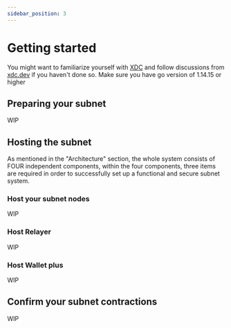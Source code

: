```yaml
---
sidebar_position: 3
---
```


# Getting started
You might want to familiarize yourself with [XDC](https://howto.xinfin.org/) and follow discussions from [xdc.dev](https://www.xdc.dev/) if you haven't done so.
Make sure you have go version of 1.14.15 or higher

## Preparing your subnet
WIP

## Hosting the subnet
As mentioned in the "Architecture" section, the whole system consists of FOUR independent components, within the four components, three items are required in order to successfully set up a functional and secure subnet system.
### Host your subnet nodes
WIP

### Host Relayer
WIP

### Host Wallet plus
WIP

## Confirm your subnet contractions
WIP